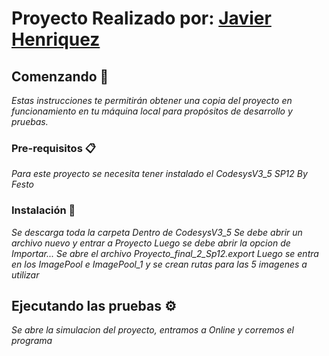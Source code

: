 # Proyecto Realizado por: [Javier Henriquez](https://github.com/alexh0118)



## Comenzando 🚀

_Estas instrucciones te permitirán obtener una copia del proyecto en funcionamiento en tu máquina local para propósitos de desarrollo y pruebas._



### Pre-requisitos 📋

_Para este proyecto se necesita tener instalado el CodesysV3_5 SP12 By Festo_



### Instalación 🔧

_Se descarga toda la carpeta_ 
_Dentro de CodesysV3_5 Se debe abrir un archivo nuevo y entrar a Proyecto_
_Luego se debe abrir la opcion de Importar..._
_Se abre el archivo Proyecto_final_2_Sp12.export_
_Luego se entra en los ImagePool e ImagePool_1_
_y se crean rutas para las 5 imagenes a utilizar_

## Ejecutando las pruebas ⚙️

_Se abre la simulacion del proyecto, entramos a Online y corremos el programa_

